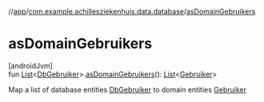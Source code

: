 //[app](../../index.md)/[com.example.achillesziekenhuis.data.database](index.md)/[asDomainGebruikers](as-domain-gebruikers.md)

# asDomainGebruikers

[androidJvm]\
fun [List](https://kotlinlang.org/api/latest/jvm/stdlib/kotlin.collections/-list/index.html)&lt;[DbGebruiker](-db-gebruiker/index.md)&gt;.[asDomainGebruikers](as-domain-gebruikers.md)(): [List](https://kotlinlang.org/api/latest/jvm/stdlib/kotlin.collections/-list/index.html)&lt;[Gebruiker](../com.example.achillesziekenhuis.model/-gebruiker/index.md)&gt;

Map a list of database entities [DbGebruiker](-db-gebruiker/index.md) to domain entities [Gebruiker](../com.example.achillesziekenhuis.model/-gebruiker/index.md)
